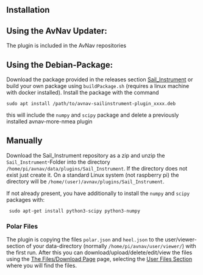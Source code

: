 ## Installation

## Using the AvNav Updater:

The plugin is included in the AvNav repositories

## Using the Debian-Package:

Download the package provided in the releases section [Sail_Instrument](https://github.com/kdschmidt1/Sail_Instrument/releases) or build your own package using `buildPackage.sh` (requires a linux machine with docker installed). Install the package with the command 

 ```
sudo apt install /path/to/avnav-sailinstrument-plugin_xxxx.deb
 ```
this will include the `numpy` and `scipy` package and delete a previously installed avnav-more-nmea plugin

## Manually

Download the Sail_Instrument repository as a zip and unzip the `Sail_Instrument`-Folder into the directory `/home/pi/avnav/data/plugins/Sail_Instrument`.
If the directory does not exist just create it. On a standard Linux system (not raspberry pi) the directory will be `/home/(user)/avnav/plugins/Sail_Instrument`.

If not already present, you have additionally to install the `numpy` and `scipy` packages with:

 ```
  sudo apt-get install python3-scipy python3-numpy
 ```

### Polar Files
The plugin is copying the files `polar.json` and `heel.json` to the user/viewer-section of your data-directory (normally `/home/pi/avnav/user/viewer/`) with the first run.
After this you can download/upload/delete/edit/view the files using the [The Files/Download Page](https://www.wellenvogel.net/software/avnav/docs/userdoc/downloadpage.html?lang=en) page, selecting the [User Files Section](https://www.wellenvogel.net/software/avnav/docs/userdoc/downloadpage.html?lang=en#h3:UserFiles) where you will find the files.


